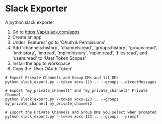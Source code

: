 # Slack Exporter
A python slack exporter


1. Go to https://api.slack.com/apps
2. Create an app
3. Under 'Features' go to 'OAuth & Permissions'
4. Add 'channels:history', 'channels:read', 'groups:history', 'groups:read', 'im:history', 'im:read', 'mpim:history', 'mpim:read', 'files:read', and 'users:read' to 'User Token Scopes'
5. Install the app to workspace
6. Copy the 'User OAuth Token'

```
# Export Private Channels and Group DMs and 1:1 DMs
python slack_export.py --token xoxs-123... --groups --directMessages

# Export "my_private_channel1" and "my_private_channel2" Private Channel
python slack_export.py --token xoxs-123... --groups my_private_channel1 my_private_channel2

# Export the Private Channels and Group DMs you select when prompted
python slack_export.py --token xoxs-123... --groups --prompt
```

